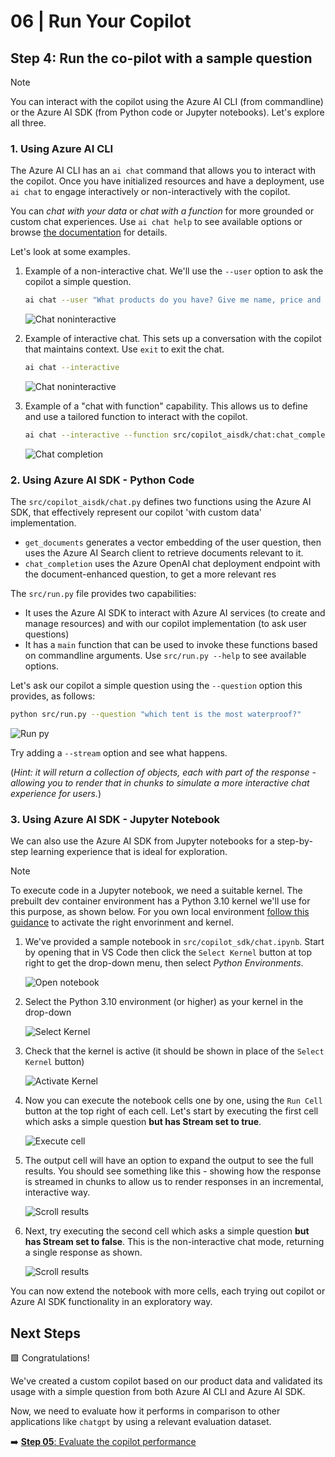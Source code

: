# 06 | Run Your Copilot

## Step 4: Run the co-pilot with a sample question

> [!NOTE]  
> You can interact with the copilot using the Azure AI CLI (from commandline) or the Azure AI SDK (from Python code or Jupyter notebooks). Let's explore all three.


### 1. Using Azure AI CLI

The Azure AI CLI has an `ai chat` command that allows you to interact with the copilot. Once you have initialized resources and have a deployment, use `ai chat` to engage interactively or non-interactively with the copilot. 

You can _chat with your data_ or _chat with a function_ for more grounded or custom chat experiences. Use `ai chat help` to see available options or browse [the documentation](https://learn.microsoft.com/azure/ai-studio/how-to/cli-install#ai-chat) for details. 

Let's look at some examples.


1. Example of a non-interactive chat. We'll use the `--user` option to ask the copilot a simple question.

    ```bash
    ai chat --user "What products do you have? Give me name, price and 1 sentence descriptions for each"
    ```

    ![Chat noninteractive](./img/13-ai-chat-noninteractive.png)

1. Example of interactive chat. This sets up a conversation with the copilot that maintains context. Use `exit` to exit the chat.

    ```bash
    ai chat --interactive
    ```
    ![Chat noninteractive](./img/14-ai-chat-interactive.png)

3. Example of a "chat with function" capability. This allows us to define and use a tailored function to interact with the copilot.

    ```bash
    ai chat --interactive --function src/copilot_aisdk/chat:chat_completion
    ```
    ![Chat completion](./img/15-ai-chat-completion.png)



### 2. Using Azure AI SDK - Python Code

The `src/copilot_aisdk/chat.py` defines two functions using the Azure AI SDK, that effectively represent our copilot 'with custom data' implementation.
 - `get_documents` generates a vector embedding of the user question, then uses the Azure AI Search client to retrieve documents relevant to it.
 - `chat_completion` uses the Azure OpenAI chat deployment endpoint with the document-enhanced question, to get a more relevant res

The `src/run.py` file provides two capabilities:
 - It uses the Azure AI SDK to interact with Azure AI services (to create and manage resources) and with our copilot implementation (to ask user questions)
 - It has a `main` function that can be used to invoke these functions based on commandline arguments. Use `src/run.py --help` to see available options.

Let's ask our copilot a simple question using the `--question` option this provides, as follows:

```bash
python src/run.py --question "which tent is the most waterproof?"
```
![Run py](./img/16-runpy-chat.png)


Try adding a `--stream` option and see what happens.

(_Hint: it will return a collection of objects, each with part of the response - allowing you to render that in chunks to simulate a more interactive chat experience for users._)


### 3. Using Azure AI SDK - Jupyter Notebook

We can also use the Azure AI SDK from Jupyter notebooks for a step-by-step learning experience that is ideal for exploration.

> [!NOTE]  
> To execute code in a Jupyter notebook, we need a suitable kernel. The prebuilt dev container environment has a Python 3.10 kernel we'll use for this purpose, as shown below. For you own local environment [follow this guidance](https://code.visualstudio.com/docs/datascience/jupyter-notebooks) to activate the right envorinment and kernel.

1. We've provided a sample notebook in `src/copilot_sdk/chat.ipynb`. Start by opening that in VS Code then click the `Select Kernel` button at top right to get the drop-down menu, then select _Python Environments_.

    ![Open notebook](./img/17-notebook-setup.png) 

1. Select the Python 3.10 environment (or higher) as your kernel in the drop-down

    ![Select Kernel](./img/18-notebook-select.png) 
1. Check that the kernel is active (it should be shown in place of the `Select Kernel` button)

    ![Activate Kernel](./img/19-notebook-activate.png)
1. Now you can execute the notebook cells one by one, using the `Run Cell` button at the top right of each cell. Let's start by executing the first cell which asks a simple question **but has Stream set to true**.

    ![Execute cell](./img/20-notebook-cell-result.png) 
1. The output cell will have an option to expand the output to see the full results. You should see something like this - showing how the response is streamed in chunks to allow us to render responses in an incremental, interactive way.

    ![Scroll results](./img/21-notebook-cell-scroll.png) 
1. Next, try executing the second cell which asks a simple question **but has Stream set to false**. This is the non-interactive chat mode, returning a single response as shown.

    ![Scroll results](./img/22-notebook-cell-single.png) 

You can now extend the notebook with more cells, each trying out copilot or Azure AI SDK functionality in an exploratory way.


## Next Steps

🟩 Congratulations!

We've created a custom copilot based on our product data and validated its usage with a simple question from both Azure AI CLI and Azure AI SDK. 

Now, we need to evaluate how it performs in comparison to other applications like `chatgpt` by using a relevant evaluation dataset.

➡️ [**Step 05**: Evaluate the copilot performance](./step-05.md)